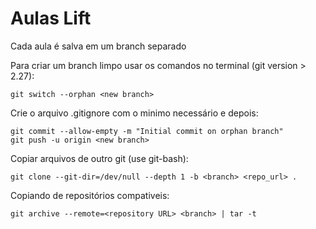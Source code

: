 # Aulas Lift

Cada aula é salva em um branch separado


Para criar um branch limpo usar os comandos no terminal (git version > 2.27):
```
git switch --orphan <new branch>
```
Crie o arquivo .gitignore com o minimo necessário e depois:
```
git commit --allow-empty -m "Initial commit on orphan branch"
git push -u origin <new branch>
```

Copiar arquivos de outro git (use git-bash):
```
git clone --git-dir=/dev/null --depth 1 -b <branch> <repo_url> .
```

Copiando de repositórios compativeis:
```
git archive --remote=<repository URL> <branch> | tar -t
```